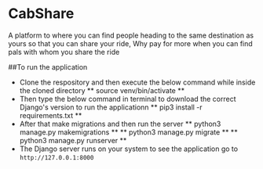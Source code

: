 # CabShare
A platform to where you can find people heading to the same destination as yours so that you can share your ride,
Why pay for more when you can find pals with whom you share the ride 


##To run the application

- Clone the respository and then execute the below command while inside the cloned directory
          ** source venv/bin/activate **
- Then type the below command in terminal to download the correct Django's version to run the applicationn
          ** pip3 install -r requirements.txt **
- After that make migrations and then run the server 
         ** python3 manage.py makemigrations **
         ** python3 manage.py migrate **
         ** python3 manage.py runserver **
- The Django server runs on your system to see the application go to `http://127.0.0.1:8000` 
